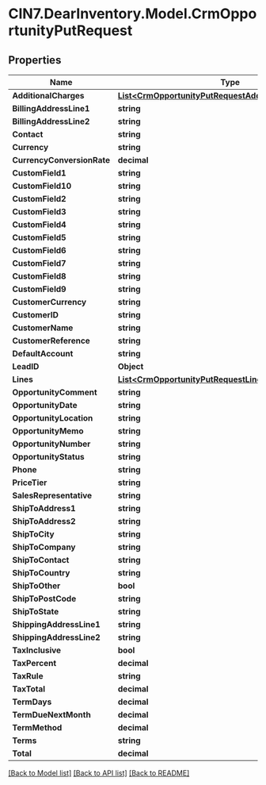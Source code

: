 # CIN7.DearInventory.Model.CrmOpportunityPutRequest

## Properties

| Name                       | Type                                                                                                                | Description | Notes      |
| -------------------------- | ------------------------------------------------------------------------------------------------------------------- | ----------- | ---------- |
| **AdditionalCharges**      | [**List&lt;CrmOpportunityPutRequestAdditionalChargesInner&gt;**](CrmOpportunityPutRequestAdditionalChargesInner.md) |             | [optional] |
| **BillingAddressLine1**    | **string**                                                                                                          |             | [optional] |
| **BillingAddressLine2**    | **string**                                                                                                          |             | [optional] |
| **Contact**                | **string**                                                                                                          |             | [optional] |
| **Currency**               | **string**                                                                                                          |             | [optional] |
| **CurrencyConversionRate** | **decimal**                                                                                                         |             | [optional] |
| **CustomField1**           | **string**                                                                                                          |             | [optional] |
| **CustomField10**          | **string**                                                                                                          |             | [optional] |
| **CustomField2**           | **string**                                                                                                          |             | [optional] |
| **CustomField3**           | **string**                                                                                                          |             | [optional] |
| **CustomField4**           | **string**                                                                                                          |             | [optional] |
| **CustomField5**           | **string**                                                                                                          |             | [optional] |
| **CustomField6**           | **string**                                                                                                          |             | [optional] |
| **CustomField7**           | **string**                                                                                                          |             | [optional] |
| **CustomField8**           | **string**                                                                                                          |             | [optional] |
| **CustomField9**           | **string**                                                                                                          |             | [optional] |
| **CustomerCurrency**       | **string**                                                                                                          |             | [optional] |
| **CustomerID**             | **string**                                                                                                          |             | [optional] |
| **CustomerName**           | **string**                                                                                                          |             | [optional] |
| **CustomerReference**      | **string**                                                                                                          |             | [optional] |
| **DefaultAccount**         | **string**                                                                                                          |             | [optional] |
| **LeadID**                 | **Object**                                                                                                          |             | [optional] |
| **Lines**                  | [**List&lt;CrmOpportunityPutRequestLinesInner&gt;**](CrmOpportunityPutRequestLinesInner.md)                         |             | [optional] |
| **OpportunityComment**     | **string**                                                                                                          |             | [optional] |
| **OpportunityDate**        | **string**                                                                                                          |             | [optional] |
| **OpportunityLocation**    | **string**                                                                                                          |             | [optional] |
| **OpportunityMemo**        | **string**                                                                                                          |             | [optional] |
| **OpportunityNumber**      | **string**                                                                                                          |             | [optional] |
| **OpportunityStatus**      | **string**                                                                                                          |             | [optional] |
| **Phone**                  | **string**                                                                                                          |             | [optional] |
| **PriceTier**              | **string**                                                                                                          |             | [optional] |
| **SalesRepresentative**    | **string**                                                                                                          |             | [optional] |
| **ShipToAddress1**         | **string**                                                                                                          |             | [optional] |
| **ShipToAddress2**         | **string**                                                                                                          |             | [optional] |
| **ShipToCity**             | **string**                                                                                                          |             | [optional] |
| **ShipToCompany**          | **string**                                                                                                          |             | [optional] |
| **ShipToContact**          | **string**                                                                                                          |             | [optional] |
| **ShipToCountry**          | **string**                                                                                                          |             | [optional] |
| **ShipToOther**            | **bool**                                                                                                            |             | [optional] |
| **ShipToPostCode**         | **string**                                                                                                          |             | [optional] |
| **ShipToState**            | **string**                                                                                                          |             | [optional] |
| **ShippingAddressLine1**   | **string**                                                                                                          |             | [optional] |
| **ShippingAddressLine2**   | **string**                                                                                                          |             | [optional] |
| **TaxInclusive**           | **bool**                                                                                                            |             | [optional] |
| **TaxPercent**             | **decimal**                                                                                                         |             | [optional] |
| **TaxRule**                | **string**                                                                                                          |             | [optional] |
| **TaxTotal**               | **decimal**                                                                                                         |             | [optional] |
| **TermDays**               | **decimal**                                                                                                         |             | [optional] |
| **TermDueNextMonth**       | **decimal**                                                                                                         |             | [optional] |
| **TermMethod**             | **decimal**                                                                                                         |             | [optional] |
| **Terms**                  | **string**                                                                                                          |             | [optional] |
| **Total**                  | **decimal**                                                                                                         |             | [optional] |

[[Back to Model list]](../README.md#documentation-for-models) [[Back to API list]](../README.md#documentation-for-api-endpoints) [[Back to README]](../README.md)
